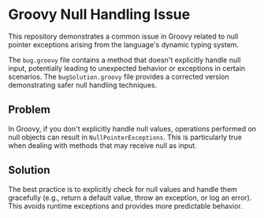 # Groovy Null Handling Issue

This repository demonstrates a common issue in Groovy related to null pointer exceptions arising from the language's dynamic typing system.

The `bug.groovy` file contains a method that doesn't explicitly handle null input, potentially leading to unexpected behavior or exceptions in certain scenarios.  The `bugSolution.groovy` file provides a corrected version demonstrating safer null handling techniques.

## Problem

In Groovy, if you don't explicitly handle null values, operations performed on null objects can result in `NullPointerExceptions`. This is particularly true when dealing with methods that may receive null as input.

## Solution

The best practice is to explicitly check for null values and handle them gracefully (e.g., return a default value, throw an exception, or log an error).  This avoids runtime exceptions and provides more predictable behavior.
